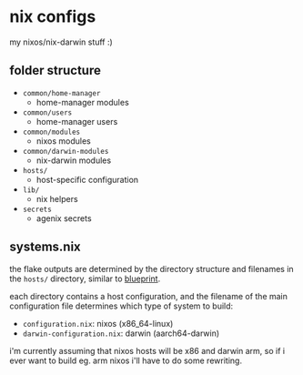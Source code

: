 # nix configs

my nixos/nix-darwin stuff :)

## folder structure

- `common/home-manager`
  - home-manager modules
- `common/users`
  - home-manager users
- `common/modules`
  - nixos modules
- `common/darwin-modules`
  - nix-darwin modules
- `hosts/`
  - host-specific configuration
- `lib/`
  - nix helpers
- `secrets`
  - agenix secrets

## systems.nix

the flake outputs are determined by the directory structure and filenames in the
`hosts/` directory, similar to
[blueprint](https://github.com/numtide/blueprint).

each directory contains a host configuration, and the filename of the main
configuration file determines which type of system to build:

- `configuration.nix`: nixos (x86_64-linux)
- `darwin-configuration.nix`: darwin (aarch64-darwin)

i'm currently assuming that nixos hosts will be x86 and darwin arm, so if i ever
want to build eg. arm nixos i'll have to do some rewriting.
